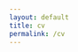 ```yaml
---
layout: default
title: cv
permalink: /cv
---
```

<br>
<div class="page-content">
      <div class="wrapper">
        <div style ="text-align:center">
            <object data="../Robert_Sparks_CV_2023.pdf" width="100%" height="1000px" type='application/pdf'>
            <embed src="../Robert_Sparks_CV_2023.pdf" width="100%" height="1000px"/>
            </object>
        </div>
      </div>
</div>

